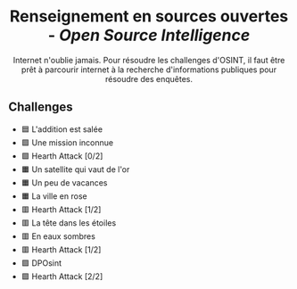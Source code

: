 <div align="center">
  <h1>Renseignement en sources ouvertes - <i>Open Source Intelligence</i></h1>
  <p>
    Internet n'oublie jamais. Pour résoudre les challenges d'OSINT, il faut être prêt à parcourir internet à la recherche d'informations publiques pour résoudre des enquêtes.
  </p>
</div>

## Challenges
- 🟦 L'addition est salée
- 🟩 Une mission inconnue
- 🟩 Hearth Attack [0/2]
- 🟧 Un satellite qui vaut de l'or
- 🟧 Un peu de vacances
- 🟧 La ville en rose
- 🟥 Hearth Attack [1/2]
- 🟥 La tête dans les étoiles
- 🟥 En eaux sombres
- 🟥 Hearth Attack [1/2]
- 🟪 DPOsint
- 🟪 Hearth Attack [2/2]